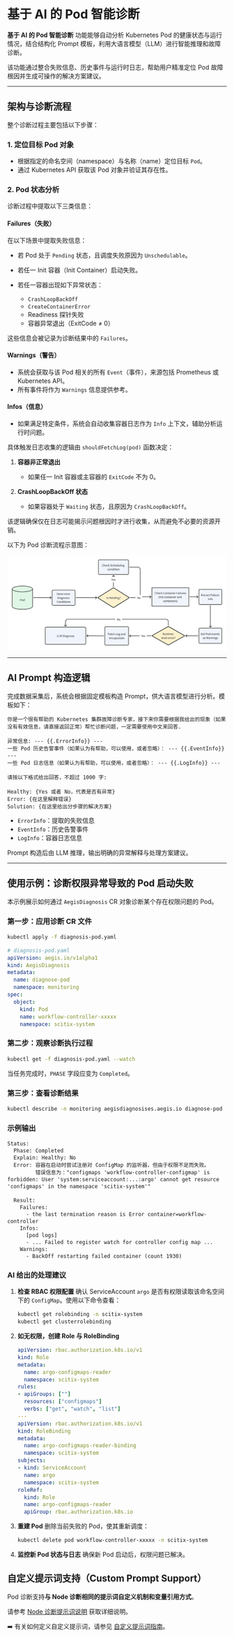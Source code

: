 # 基于 AI 的 Pod 智能诊断

**基于 AI 的 Pod 智能诊断** 功能能够自动分析 Kubernetes Pod 的健康状态与运行情况，结合结构化 Prompt 模板，利用大语言模型（LLM）进行智能推理和故障诊断。

该功能通过整合失败信息、历史事件与运行时日志，帮助用户精准定位 Pod 故障根因并生成可操作的解决方案建议。

---

## 架构与诊断流程

整个诊断过程主要包括以下步骤：

### 1. 定位目标 Pod 对象

* 根据指定的命名空间（namespace）与名称（name）定位目标 `Pod`。
* 通过 Kubernetes API 获取该 Pod 对象并验证其存在性。

### 2. Pod 状态分析

诊断过程中提取以下三类信息：

#### **Failures（失败）**

在以下场景中提取失败信息：

* 若 Pod 处于 `Pending` 状态，且调度失败原因为 `Unschedulable`。
* 若任一 Init 容器（Init Container）启动失败。
* 若任一容器出现如下异常状态：

  * `CrashLoopBackOff`
  * `CreateContainerError`
  * Readiness 探针失败
  * 容器异常退出（ExitCode ≠ 0）

这些信息会被记录为诊断结果中的 `Failures`。

#### **Warnings（警告）**

* 系统会获取与该 Pod 相关的所有 `Event`（事件），来源包括 Prometheus 或 Kubernetes API。
* 所有事件将作为 `Warnings` 信息提供参考。

#### **Infos（信息）**

* 如果满足特定条件，系统会自动收集容器日志作为 `Info` 上下文，辅助分析运行时问题。

具体触发日志收集的逻辑由 `shouldFetchLog(pod)` 函数决定：

1. **容器非正常退出**

   * 如果任一 Init 容器或主容器的 `ExitCode` 不为 0。

2. **CrashLoopBackOff 状态**

   * 如果容器处于 `Waiting` 状态，且原因为 `CrashLoopBackOff`。

该逻辑确保仅在日志可能揭示问题根因时才进行收集，从而避免不必要的资源开销。

以下为 Pod 诊断流程示意图：

![Pod Diagnosis Flow](../docs/assets/pod-diagnosis-flow.png)

---

## AI Prompt 构造逻辑

完成数据采集后，系统会根据固定模板构造 Prompt，供大语言模型进行分析。模板如下：

```text
你是一个很有帮助的 Kubernetes 集群故障诊断专家，接下来你需要根据我给出的现象（如果没有有效信息，请直接返回正常）帮忙诊断问题，一定需要使用中文来回答.

异常信息: --- {{.ErrorInfo}} ---
一些 Pod 历史告警事件（如果认为有帮助，可以使用，或者忽略）： --- {{.EventInfo}} ---
一些 Pod 日志信息（如果认为有帮助，可以使用，或者忽略）： --- {{.LogInfo}} ---

请按以下格式给出回答，不超过 1000 字:

Healthy: {Yes 或者 No，代表是否有异常}
Error: {在这里解释错误}
Solution: {在这里给出分步骤的解决方案}
```

* `ErrorInfo`：提取的失败信息
* `EventInfo`：历史告警事件
* `LogInfo`：容器日志信息

Prompt 构造后由 LLM 推理，输出明确的异常解释与处理方案建议。

---

## 使用示例：诊断权限异常导致的 Pod 启动失败

本示例展示如何通过 `AegisDiagnosis` CR 对象诊断某个存在权限问题的 Pod。

### 第一步：应用诊断 CR 文件

```bash
kubectl apply -f diagnosis-pod.yaml
```

```yaml
# diagnosis-pod.yaml
apiVersion: aegis.io/v1alpha1
kind: AegisDiagnosis
metadata:
  name: diagnose-pod
  namespace: monitoring
spec:
  object:
    kind: Pod
    name: workflow-controller-xxxxx
    namespace: scitix-system
```

### 第二步：观察诊断执行过程

```bash
kubectl get -f diagnosis-pod.yaml --watch
```

当任务完成时，`PHASE` 字段应变为 `Completed`。

### 第三步：查看诊断结果

```bash
kubectl describe -n monitoring aegisdiagnosises.aegis.io diagnose-pod
```

### 示例输出

```
Status:
  Phase: Completed
  Explain: Healthy: No
  Error: 容器在启动时尝试注册对 ConfigMap 的监听器，但由于权限不足而失败。
         错误信息为："configmaps 'workflow-controller-configmap' is forbidden: User 'system:serviceaccount:...:argo' cannot get resource 'configmaps' in the namespace 'scitix-system'"

  Result:
    Failures:
      - the last termination reason is Error container=workflow-controller
    Infos:
      [pod logs]
      - ... Failed to register watch for controller config map ...
    Warnings:
      - BackOff restarting failed container (count 1930)
```

### AI 给出的处理建议

1. **检查 RBAC 权限配置**
   确认 ServiceAccount `argo` 是否有权限读取该命名空间下的 `ConfigMap`。使用以下命令查看：

   ```bash
   kubectl get rolebinding -n scitix-system
   kubectl get clusterrolebinding
   ```

2. **如无权限，创建 Role 与 RoleBinding**

   ```yaml
   apiVersion: rbac.authorization.k8s.io/v1
   kind: Role
   metadata:
     name: argo-configmaps-reader
     namespace: scitix-system
   rules:
   - apiGroups: [""]
     resources: ["configmaps"]
     verbs: ["get", "watch", "list"]
   ---
   apiVersion: rbac.authorization.k8s.io/v1
   kind: RoleBinding
   metadata:
     name: argo-configmaps-reader-binding
     namespace: scitix-system
   subjects:
   - kind: ServiceAccount
     name: argo
     namespace: scitix-system
   roleRef:
     kind: Role
     name: argo-configmaps-reader
     apiGroup: rbac.authorization.k8s.io
   ```

3. **重建 Pod**
   删除当前失败的 Pod，使其重新调度：

   ```bash
   kubectl delete pod workflow-controller-xxxxx -n scitix-system
   ```

4. **监控新 Pod 状态与日志**
   确保新 Pod 启动后，权限问题已解决。

## 自定义提示词支持（Custom Prompt Support）

Pod 诊断支持**与 Node 诊断相同的提示词自定义机制和变量引用方式**。

请参考 [Node 诊断提示词说明](./node-diagnosis_CN.md#自定义提示词支持) 获取详细说明。

➡️ 有关如何定义自定义提示词，请参见 [自定义提示词指南](./diagnosis-custom-prompt-guide_CN.md)。